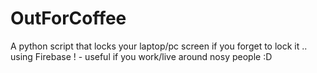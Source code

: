 # OutForCoffee
A python script that locks your laptop/pc screen if you forget to lock it .. using Firebase ! - useful if you work/live around nosy people :D
